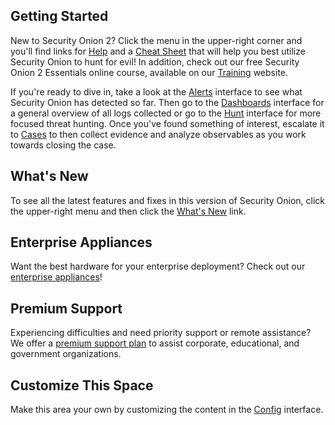 ## Getting Started

New to Security Onion 2? Click the menu in the upper-right corner and you'll find links for [Help](/docs/) and a [Cheat Sheet](/docs/cheatsheet.pdf) that will help you best utilize Security Onion to hunt for evil! In addition, check out our free Security Onion 2 Essentials online course, available on our [Training](https://securityonionsolutions.com/training) website.

If you're ready to dive in, take a look at the [Alerts](/#/alerts) interface to see what Security Onion has detected so far. Then go to the [Dashboards](/#/dashboards) interface for a general overview of all logs collected or go to the [Hunt](/#/hunt) interface for more focused threat hunting. Once you've found something of interest, escalate it to [Cases](/#/cases) to then collect evidence and analyze observables as you work towards closing the case.

## What's New 

To see all the latest features and fixes in this version of Security Onion, click the upper-right menu and then click the [What's New](/docs/release-notes.html) link.

## Enterprise Appliances

Want the best hardware for your enterprise deployment? Check out our [enterprise appliances](https://securityonionsolutions.com/hardware/)!

## Premium Support

Experiencing difficulties and need priority support or remote assistance? We offer a [premium support plan](https://securityonionsolutions.com/support/) to assist corporate, educational, and government organizations.

## Customize This Space

Make this area your own by customizing the content in the [Config](/#/config?s=soc.files.soc.motd__md) interface.
